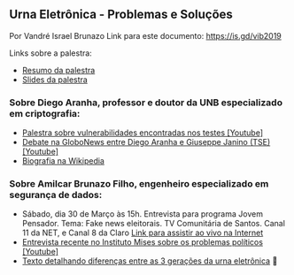## Urna Eletrônica - Problemas e Soluções
Por Vandré Israel Brunazo
Link para este documento: https://is.gd/vib2019

Links sobre a palestra:

- [Resumo da palestra](https://goo.gl/9s1eT4)
- [Slides da palestra](https://docs.google.com/presentation/d/1XOdYuzkpYTt-Kj0sw4QahzbiDBH7jqXJUOs6lsE_Q2s/edit?usp=drivesdk)

### Sobre Diego Aranha, professor e doutor da UNB especializado em criptografia:

- [Palestra sobre vulnerabilidades encontradas nos testes [Youtube]](https://www.youtube.com/watch?v=0bAuf4osADg)
- [Debate na GloboNews entre Diego Aranha e Giuseppe Janino (TSE) [Youtube]](https://www.youtube.com/watch?v=twSQAp4n2lA)
- [Biografia na Wikipedia](https://pt.wikipedia.org/wiki/Diego_Aranha)

### Sobre Amilcar Brunazo Filho, engenheiro especializado em segurança de dados:
- Sábado, dia 30 de Março às 15h. 
Entrevista para programa Jovem Pensador.
Tema: Fake news eleitorais.
 TV Comunitária de Santos.
Canal 11 da NET, e Canal 8 da Claro
  [Link para assistir ao vivo na Internet](http://www.tvcomsantos.com/Portal/)
- [Entrevista recente no Instituto Mises sobre os problemas políticos [Youtube]](https://www.youtube.com/watch?v=9R68eay6MRI)
- [Texto detalhando diferenças entre as 3 gerações da urna eletrônica](http://www.brunazo.eng.br/voto-e/textos/modelosUE.htm)

